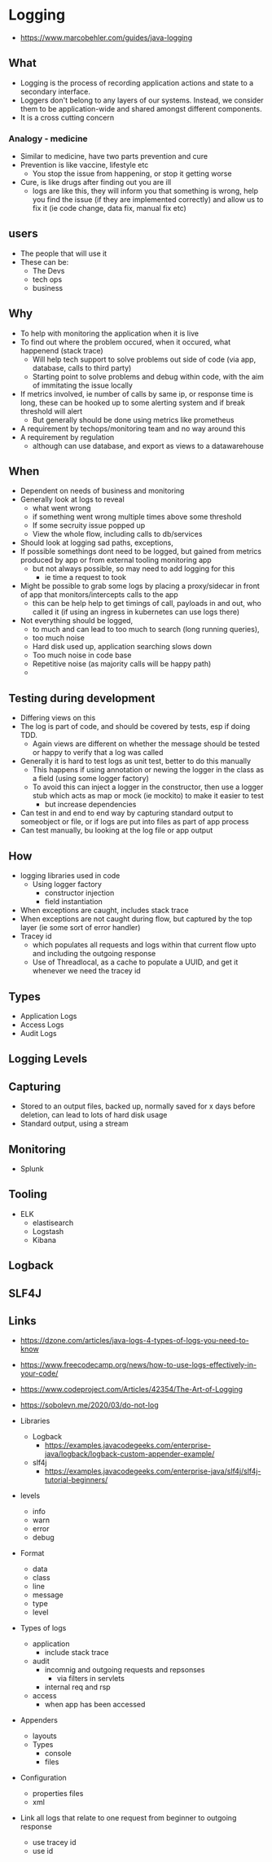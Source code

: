 # Logging

- https://www.marcobehler.com/guides/java-logging
## What

- Logging is the process of recording application actions and state to a secondary interface.
-  Loggers don't belong to any layers of our systems. Instead, we consider them to be application-wide and shared amongst different components.
  - It is a cross cutting concern
### Analogy - medicine
- Similar to medicine, have two parts prevention and cure
- Prevention is like vaccine, lifestyle etc
  - You stop the issue from happening, or stop it getting worse
- Cure, is like drugs after finding out you are ill  
  - logs are like this, they will inform you that something is wrong, help you find the issue (if they are implemented correctly) and allow us to fix it (ie code change, data fix, manual fix etc)

## users

- The people that will use it
- These can be:
  - The Devs
  - tech ops
  - business

## Why

- To help with monitoring the application when it is live
- To find out where the problem occured, when it occured, what happenend (stack trace)
  - Will help tech support to solve problems out side of code (via app, database, calls to third party)
  - Starting point to solve problems and debug within code, with the aim of immitating the issue locally
- If metrics involved, ie number of calls by same ip, or response time is long, these can be hooked up to some alerting system and if break threshold will alert
  - But generally should be done using metrics like prometheus
- A requirement by techops/monitoring team and no way around this
- A requirement by regulation
  - although can use database, and export as views to a datawarehouse

## When

- Dependent on needs of business and monitoring
- Generally look at logs to reveal
  - what went wrong
  - if something went wrong multiple times above some threshold
  - If some secruity issue popped up
  - View the whole flow, including calls to db/services
- Should look at logging sad paths, exceptions,
- If possible somethings dont need to be logged, but gained from metrics produced by app or from external tooling monitoring app
  - but not always possible, so may need to add logging for this
    - ie time a request to took
- Might be possible to grab some logs by placing a proxy/sidecar in front of app that monitors/intercepts calls to the app
  - this can be help help to get timings of call, payloads in and out, who called it (if using an ingress in kubernetes can use logs there)
- Not everything should be logged,
  - to much and can lead to too much to search (long running queries),
  - too much noise
  - Hard disk used up, application searching slows down
  - Too much noise in code base
  - Repetitive noise (as majority calls will be happy path)
  -

## Testing during development

- Differing views on this
- The log is part of code, and should be covered by tests, esp if doing TDD.
  - Again views are different on whether the message should be tested or happy to verify that a log was called
- Generally it is hard to test logs as unit test, better to do this manually
  - This happens if using annotation or newing the logger in the class as a field (using some logger factory)
  - To avoid this can inject a logger in the constructor, then use a logger stub which acts as map  or mock (ie mockito) to make it easier to test
    - but increase dependencies
- Can test in and end to end way by capturing standard output to someobject or file, or if logs are put into files as part of app process
- Can test manually, bu looking at the log file or app output

## How

- logging libraries used in code
  - Using logger factory
    - constructor injection
    - field instantiation
- When exceptions are caught, includes stack trace
- When exceptions are not caught during flow, but captured by the top layer (ie some sort of error handler)
- Tracey id
  - which populates all requests and logs within that current flow upto and including the outgoing response
  - Use of Threadlocal, as a cache to populate a UUID, and get it whenever we need the tracey id


## Types

- Application Logs
- Access Logs
- Audit Logs

## Logging Levels

## Capturing

- Stored to an output files, backed up, normally saved for x days before deletion, can lead to lots of hard disk usage
- Standard output, using a stream

## Monitoring

- Splunk

## Tooling

- ELK
  - elastisearch
  - Logstash
  - Kibana

## Logback

## SLF4J

## Links

- https://dzone.com/articles/java-logs-4-types-of-logs-you-need-to-know
- https://www.freecodecamp.org/news/how-to-use-logs-effectively-in-your-code/
- https://www.codeproject.com/Articles/42354/The-Art-of-Logging
- https://sobolevn.me/2020/03/do-not-log

- Libraries
  - Logback
    - https://examples.javacodegeeks.com/enterprise-java/logback/logback-custom-appender-example/
  - slf4j
    - https://examples.javacodegeeks.com/enterprise-java/slf4j/slf4j-tutorial-beginners/
- levels
  - info
  - warn
  - error
  - debug
- Format
  - data
  - class
  - line
  - message
  - type
  - level
- Types of logs
  - application
    - include stack trace
  - audit
    - incomnig and outgoing requests and repsonses
      - via filters in servlets
    - internal req and rsp
  - access
    - when app has been accessed
- Appenders
  - layouts
  - Types
    - console
    - files
- Configuration
  - properties files
  - xml
- Link all logs that relate to one request from beginner to outgoing response
  - use tracey id
  - use id
